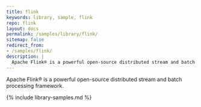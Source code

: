 ```yaml
---
title: flink
keywords: library, sample, flink
repo: flink
layout: docs
permalink: /samples/library/flink/
sitemap: false
redirect_from:
- /samples/flink/
description: |
  Apache Flink® is a powerful open-source distributed stream and batch processing framework.
---
```


Apache Flink® is a powerful open-source distributed stream and batch processing framework.


{% include library-samples.md %}
